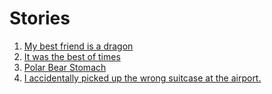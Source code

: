 # Stories
1. [My best friend is a dragon](my-best-friend-is-a-dragon-example.md)
2. [It was the best of times](it-was-the-best-of-times-4.md)
3. [Polar Bear Stomach](polar-bears-stomach-7.md)
4. [I accidentally picked up the wrong suitcase at the airport.](accidentally-picked-up-wrong-suitcase-at-the-airport-6.md)

